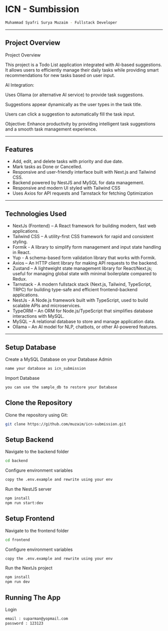 # ICN - Sumbission
```bash
Muhammad Syafri Surya Muzaim - Fullstack Developer
```

---

## Project Overview

Project Overview

This project is a Todo List application integrated with AI-based suggestions. It allows users to efficiently manage their daily tasks while providing smart recommendations for new tasks based on user input.


AI Integration:

Uses Ollama (or alternative AI service) to provide task suggestions.

Suggestions appear dynamically as the user types in the task title.

Users can click a suggestion to automatically fill the task input.

Objective:
Enhance productivity by providing intelligent task suggestions and a smooth task management experience.

---

## Features

- Add, edit, and delete tasks with priority and due date.
- Mark tasks as Done or Cancelled.
- Responsive and user-friendly interface built with Next.js and Tailwind CSS.
- Backend powered by NestJS and MySQL for data management.
- Responsive and modern UI styled with Tailwind CSS  
- Uses Axios for API requests and Tarnstack for fetching Optimization

---

## Technologies Used

- NextJs (Frontend) – A React framework for building modern, fast web applications.
- Tailwind CSS – A utility-first CSS framework for rapid and consistent styling.
- Formik - A library to simplify form management and input state handling in React.
- Yup - A schema-based form validation library that works with Formik.
- Axios – An HTTP client library for making API requests to the backend.
- Zustand – A lightweight state management library for React/Next.js; useful for managing global state with minimal boilerplate compared to Redux.
- Tarnstack - A modern fullstack stack (Next.js, Tailwind, TypeScript, TRPC) for building type-safe and efficient frontend-backend applications.
- NestJs - A Node.js framework built with TypeScript, used to build scalable APIs and microservices.
- TypeORM – An ORM for Node.js/TypeScript that simplifies database interactions with MySQL.
- MySQL – A relational database to store and manage application data.
- Ollama – An AI model for NLP, chatbots, or other AI-powered features.

---

## Setup Database
 Create a MySQL Database on your Database Admin
 ```bash
 name your database as icn_submission
 ```
 Import Database
 ```bash
 you can use the sample_db to restore your Database
```

## Clone the Repository

Clone the repository using Git:

```bash
git clone https://github.com/muzaim/icn-submission.git
```

## Setup Backend 

 Navigate to the backend folder
```bash
cd backend
```
Configure environment variables
```bash
copy the .env.example and rewrite using your env
```
Run the NestJS server
```bash
npm install
npm run start:dev
```

## Setup Frontend 

 Navigate to the frontend folder
```bash
cd frontend
```
Configure environment variables
```bash
copy the .env.example and rewrite using your env
```
Run the NextJs project
```bash
npm install
npm run dev
```

## Running The App
Login
```bash
email : suparman@yopmail.com
password : 123123
